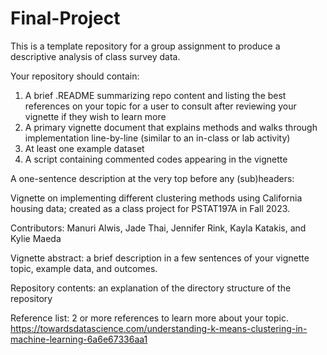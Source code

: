 # Final-Project

This is a template repository for a group assignment to produce a descriptive analysis of class survey data.

Your repository should contain:

1.  A brief .README summarizing repo content and listing the best references on your topic for a user to consult after reviewing your vignette if they wish to learn more
2.  A primary vignette document that explains methods and walks through implementation line-by-line (similar to an in-class or lab activity)
3.  At least one example dataset
4.  A script containing commented codes appearing in the vignette



A one-sentence description at the very top before any (sub)headers:

Vignette on implementing different clustering methods using California housing data; created as a class project for PSTAT197A in Fall 2023.

Contributors: Manuri Alwis, Jade Thai, Jennifer Rink, Kayla Katakis, and Kylie Maeda

Vignette abstract: a brief description in a few sentences of your vignette topic, example data, and outcomes.

Repository contents: an explanation of the directory structure of the repository

Reference list: 2 or more references to learn more about your topic.
https://towardsdatascience.com/understanding-k-means-clustering-in-machine-learning-6a6e67336aa1
